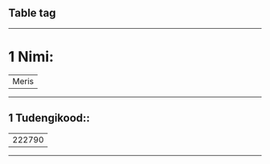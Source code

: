 <!DOCTYPE html>
<html>
<body>

<h2>Table tag</h2>

<hr>
<h1>1 Nimi: </h1>

<table>
  <tr>
    <td>Meris</td>
  </tr>
</table>

<hr>
<h2>1 Tudengikood::</h2>
<table>
  <tr>
    <td>222790</td>
  </tr>
</table>

<hr>




</body>
</html>
